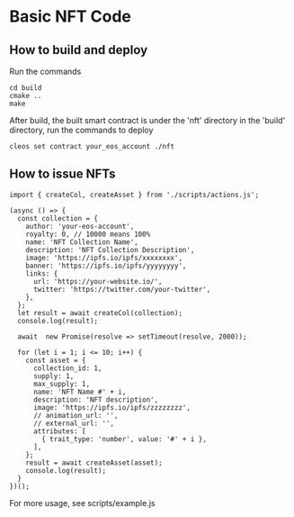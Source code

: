 # Basic NFT Code

## How to build and deploy

Run the commands
```  
cd build
cmake ..
make  
```
After build, the built smart contract is under the 'nft' directory in the 'build' directory, run the commands to deploy
```
cleos set contract your_eos_account ./nft
```

## How to issue NFTs

```
import { createCol, createAsset } from './scripts/actions.js';

(async () => {
  const collection = {
    author: 'your-eos-account',
    royalty: 0, // 10000 means 100%
    name: 'NFT Collection Name',
    description: 'NFT Collection Description',
    image: 'https://ipfs.io/ipfs/xxxxxxxx',
    banner: 'https://ipfs.io/ipfs/yyyyyyyy',
    links: {
      url: 'https://your-website.io/',
      twitter: 'https://twitter.com/your-twitter',
    },
  };
  let result = await createCol(collection);
  console.log(result);

  await  new Promise(resolve => setTimeout(resolve, 2000));

  for (let i = 1; i <= 10; i++) {
    const asset = {
      collection_id: 1,
      supply: 1,
      max_supply: 1,
      name: 'NFT Name #' + i,
      description: 'NFT description',
      image: 'https://ipfs.io/ipfs/zzzzzzzz',
      // animation_url: '',
      // external_url: '',
      attributes: [
        { trait_type: 'number', value: '#' + i },
      ],
    };
    result = await createAsset(asset);
    console.log(result);
  }
})();
```
For more usage, see scripts/example.js

 